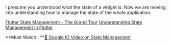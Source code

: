 I presume you understood what the state of a widget is.
Now we are moving into understanding how to manage the state of the whole application. 

[Flutter State Management - The Grand Tour](https://www.youtube.com/watch?v=3tm-R7ymwhc)
[Understanding State Management in Flutter](https://www.youtube.com/watch?v=B7MwkIh3Kck)

**Must Watch : **[🌠 Google IO Video on State Management ](https://www.youtube.com/watch?v=d_m5csmrf7I)